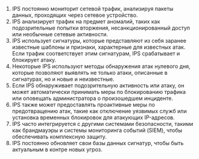 1. IPS постоянно мониторит сетевой трафик, анализируя пакеты данных, проходящих через сетевое устройство.
2. IPS анализирует трафик на предмет аномалий, таких как подозрительные попытки вторжения, несанкционированный доступ или необычные сетевые активности.
3. IPS использует сигнатуры, которые представляют из себя заранее известные шаблоны и признаки, характерные для известных атак. Если трафик соответствует этим сигнатурам, IPS срабатывает и блокирует атаку.
4. Некоторые IPS используют методы обнаружения атак нулевого дня, которые позволяют выявлять не только атаки, описанные в сигнатурах, но и новые и неизвестные.
5. Если IPS обнаруживает подозрительную активность или атаку, он может автоматически принимать меры по блокированию трафика или оповещать администратора о произошедшем инциденте.
6. IPS также может предоставлять проактивные меры по предотвращению атак, такие как отключение уязвимых служб или установка временных блокировок для атакующих IP-адресов.
7. IPS часто интегрируется с другими системами безопасности, такими как брандмауэры и системы мониторинга событий (SIEM), чтобы обеспечивать комплексную защиту.
8. IPS постоянно обновляет свои базы данных сигнатур, чтобы быть актуальным в контре новых угроз.